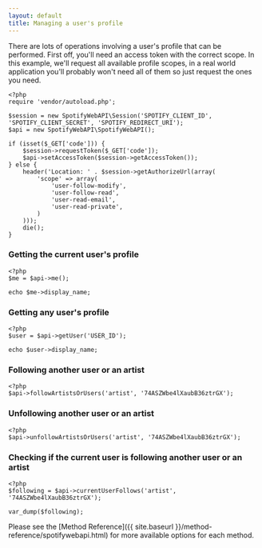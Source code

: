```yaml
---
layout: default
title: Managing a user's profile
---
```


There are lots of operations involving a user's profile that can be performed.
First off, you'll need an access token with the correct scope.
In this example, we'll request all available profile scopes, in a real world application you'll probably won't need all of them so just request the ones you need.

    <?php
    require 'vendor/autoload.php';

    $session = new SpotifyWebAPI\Session('SPOTIFY_CLIENT_ID', 'SPOTIFY_CLIENT_SECRET', 'SPOTIFY_REDIRECT_URI');
    $api = new SpotifyWebAPI\SpotifyWebAPI();

    if (isset($_GET['code'])) {
        $session->requestToken($_GET['code']);
        $api->setAccessToken($session->getAccessToken());
    } else {
        header('Location: ' . $session->getAuthorizeUrl(array(
            'scope' => array(
                'user-follow-modify',
                'user-follow-read',
                'user-read-email',
                'user-read-private',
            )
        )));
        die();
    }

### Getting the current user's profile

    <?php
    $me = $api->me();

    echo $me->display_name;

### Getting any user's profile

    <?php
    $user = $api->getUser('USER_ID');

    echo $user->display_name;

### Following another user or an artist

    <?php
    $api->followArtistsOrUsers('artist', '74ASZWbe4lXaubB36ztrGX');

### Unfollowing another user or an artist

    <?php
    $api->unfollowArtistsOrUsers('artist', '74ASZWbe4lXaubB36ztrGX');

### Checking if the current user is following another user or an artist

    <?php
    $following = $api->currentUserFollows('artist', '74ASZWbe4lXaubB36ztrGX');

    var_dump($following);

Please see the [Method Reference]({{ site.baseurl }}/method-reference/spotifywebapi.html) for more available options for each method.
